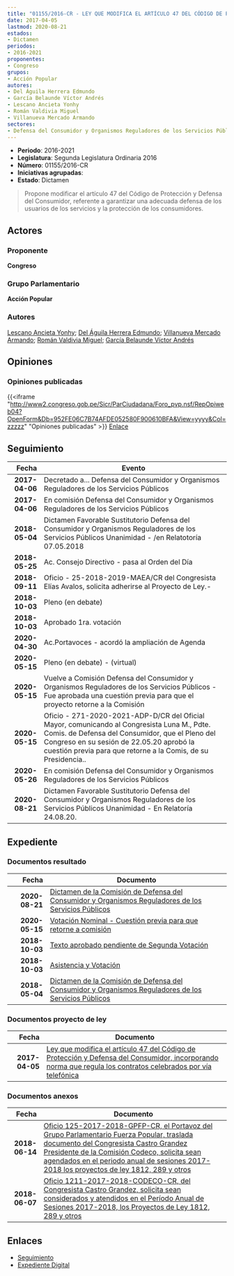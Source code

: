 ```yaml
---
title: "01155/2016-CR - LEY QUE MODIFICA EL ARTÍCULO 47 DEL CÓDIGO DE PROTECCIÓN Y DEFENSA DEL CONSUMIDOR INCORPORANDO NORMA QUE REGULA LOS CONTRATOS CELEBRADOS POR VÍA TELEFÓNICA"
date: 2017-04-05
lastmod: 2020-08-21
estados:
- Dictamen
periodos:
- 2016-2021
proponentes:
- Congreso
grupos:
- Acción Popular
autores:
- Del Águila Herrera Edmundo
- García Belaunde Víctor Andrés
- Lescano Ancieta Yonhy
- Román Valdivia Miguel
- Villanueva Mercado Armando
sectores:
- Defensa del Consumidor y Organismos Reguladores de los Servicios Públicos
---
```

- **Periodo**: 2016-2021
- **Legislatura**: Segunda Legislatura Ordinaria 2016
- **Número**: 01155/2016-CR
- **Iniciativas agrupadas**: 
- **Estado**: Dictamen

> Propone modificar el artículo 47 del Código de Protección y Defensa del Consumidor, referente a garantizar una adecuada defensa de los usuarios de los servicios y la protección de los consumidores.


## Actores

### Proponente

**Congreso**

### Grupo Parlamentario

**Acción Popular**

### Autores

[Lescano Ancieta Yonhy](mailto:mailto:ylescano@congreso.gob.pe); [Del Águila Herrera Edmundo](mailto:mailto:edelaguila@congreso.gob.pe); [Villanueva Mercado Armando](mailto:mailto:avillanuevam@congreso.gob.pe); [Román Valdivia Miguel](mailto:mailto:mroman@congreso.gob.pe); [García Belaunde Víctor Andrés](mailto:mailto:vgarciabelaunde@congreso.gob.pe)

## Opiniones

### Opiniones publicadas

{{<iframe "http://www2.congreso.gob.pe/Sicr/ParCiudadana/Foro_pvp.nsf/RepOpiweb04?OpenForm&Db=952FE06C7B74AFDE052580F900610BFA&View=yyyy&Col=zzzzz" "Opiniones publicadas" >}}
[Enlace](http://www2.congreso.gob.pe/Sicr/ParCiudadana/Foro_pvp.nsf/RepOpiweb04?OpenForm&Db=952FE06C7B74AFDE052580F900610BFA&View=yyyy&Col=zzzzz)


## Seguimiento

| Fecha | Evento |
|------:|--------|
| **2017-04-06** | Decretado a... Defensa del Consumidor y Organismos Reguladores de los Servicios Públicos |
| **2017-04-06** | En comisión Defensa del Consumidor y Organismos Reguladores de los Servicios Públicos |
| **2018-05-04** | Dictamen Favorable Sustitutorio Defensa del Consumidor y Organismos Reguladores de los Servicios Públicos Unanimidad - /en Relatotoría 07.05.2018 |
| **2018-05-25** | Ac. Consejo Directivo - pasa al Orden del Día |
| **2018-09-11** | Oficio - 25-2018-2019-MAEA/CR del Congresista Elías Avalos, solicita adherirse al Proyecto de Ley.- |
| **2018-10-03** | Pleno (en debate) |
| **2018-10-03** | Aprobado 1ra. votación |
| **2020-04-30** | Ac.Portavoces - acordó la ampliación de Agenda |
| **2020-05-15** | Pleno (en debate) - (virtual) |
| **2020-05-15** | Vuelve a Comisión Defensa del Consumidor y Organismos Reguladores de los Servicios Públicos - Fue aprobada una cuestión previa para que el proyecto retorne a la Comisión |
| **2020-05-15** | Oficio - 271-2020-2021-ADP-D/CR del Oficial Mayor, comunicando al Congresista Luna M., Pdte. Comis. de Defensa del Consumidor, que el Pleno del Congreso en su sesión de 22.05.20 aprobó la cuestión previa para que retorne a la Comis, de su Presidencia.. |
| **2020-05-26** | En comisión Defensa del Consumidor y Organismos Reguladores de los Servicios Públicos |
| **2020-08-21** | Dictamen Favorable Sustitutorio Defensa del Consumidor y Organismos Reguladores de los Servicios Públicos Unanimidad - En Relatoría 24.08.20. |

## Expediente

### Documentos resultado

| Fecha | Documento |
|------:|-----------|
| **2020-08-21** | [Dictamen de la Comisión de Defensa del Consumidor y Organismos Reguladores de los Servicios Públicos](http://www.leyes.congreso.gob.pe/Documentos/2016_2021/Dictamenes/Proyectos_de_Ley/01155DC05MAY-20200821.pdf) |
| **2020-05-15** | [Votación Nominal - Cuestión previa para que retorne a comisión](http://www.leyes.congreso.gob.pe/Documentos/2016_2021/Asistencia_y_Votacion/Proyectos_de_Ley/Votacion_Nominal/VNCP01155-20200515.pdf) |
| **2018-10-03** | [Texto aprobado pendiente de Segunda Votación](http://www.leyes.congreso.gob.pe/Documentos/2016_2021/Texto_Aprobado_Pendiente_de_Segunda_Votacion/TAPSV01155_20181003.pdf) |
| **2018-10-03** | [Asistencia y Votación](http://www.leyes.congreso.gob.pe/Documentos/2016_2021/Asistencia_y_Votacion/Proyectos_de_Ley/AV0115520181003.pdf) |
| **2018-05-04** | [Dictamen de la Comisión de Defensa del Consumidor y Organismos Reguladores de los Servicios Públicos](http://www.leyes.congreso.gob.pe/Documentos/2016_2021/Dictamenes/Proyectos_de_Ley/01155DC06MAY20180504.pdf) |

### Documentos proyecto de ley

| Fecha | Documento |
|------:|-----------|
| **2017-04-05** | [Ley que modifica el artículo 47 del Código de Protección y Defensa del Consumidor, incorporando norma que regula los contratos celebrados por vía telefónica](http://www.leyes.congreso.gob.pe/Documentos/2016_2021/Proyectos_de_Ley_y_de_Resoluciones_Legislativas/PL0115520170405.D.pdf) |

### Documentos anexos

| Fecha | Documento |
|------:|-----------|
| **2018-06-14** | [Oficio 125-2017-2018-GPFP-CR, el Portavoz del Grupo Parlamentario Fuerza Popular, traslada documento del Congresista Castro Grandez Presidente de la Comisión Codeco, solicita sean agendados en el periodo anual de sesiones 2017-2018 los proyectos de ley 1812, 289 y otros](http://www.leyes.congreso.gob.pe/Documentos/2016_2021/Oficios/Grupos_Parlamentarios/OFICIO-125-2017-2018-GPFP-CR.PDF) |
| **2018-06-07** | [Oficio 1211-2017-2018-CODECO-CR, del Congresista Castro Grandez, solicita sean considerados y atendidos en el Período Anual de Sesiones 2017-2018, los Proyectos de Ley 1812, 289 y otros](http://www.leyes.congreso.gob.pe/Documentos/2016_2021/Oficios/Comisiones_Ordinarias/OFICIO-1211-2017-2018-CODECO-CR.pdf) |

## Enlaces

- [Seguimiento](http://www2.congreso.gob.pe/Sicr/TraDocEstProc/CLProLey2016.nsf/f7fff46988ca05b1052578e100829cc7/095d5b39a40d1b1b052580f9005fc18a?OpenDocument)
- [Expediente Digital](http://www2.congreso.gob.pe/Sicr/TraDocEstProc/Expvirt_2011.nsf/visbusqptramdoc1621/01155?opendocument)

